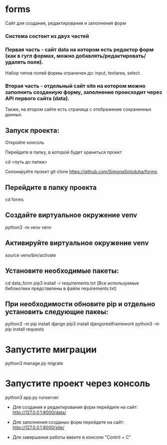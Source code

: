 # forms
Сайт для создания, редактирования и заполнения форм

### Система состоит из двух частей

### Первая часть - сайт data на котором есть редактор форм (как в гугл формах, можно добавлять/редактировать/удалять поля).
Набор типов полей формы ограничен до: input, textarea, select.

### Вторая часть - отдельный сайт site на котором можно заполнить созданную форму, заполнение происходит через API первого сайта (data).
Также, на втором сайте есть страница с отображение сохраненных данных.        


## Запуск проекта:

Откройте консоль

Перейдите в папку, в которой будет храниться проект

cd <путь до папки>

Склонируйте проект
git clone https://github.com/SimonaSoloduha/forms

## Перейдите в папку проекта
cd forms

## Создайте виртуальное окружение venv
python3 -m venv venv

## Активируйте виртуальное окружение venv
source venv/bin/activate

## Установите необходимые пакеты:

cd data_form
pip3 install -r requirements.txt
(Все используемые библиотеки представлены в файле requirements.txt)

## При необходимости обновите pip и отдельно установить следующие пакеы: 

python3 -m pip install django
pip3 install djangorestframework
python3 -m pip install requests 

# Запустите миграции 

python3 manage.py migrate  

# Запустите проект через консоль 

python3 app.py runserver 


* Для создания и редактирования форм перейдите на сайт: 
http://127.0.0.1:8000/data/

* Для заполнения созданых форм перейдите на сайт: 
http://127.0.0.1:8000/site/ 

* Для завершения работы ввеите в консоли "Contril + C"
